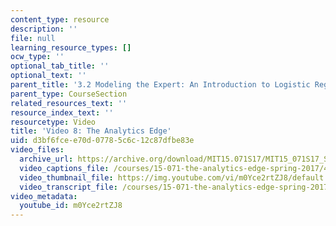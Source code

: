 ```yaml
---
content_type: resource
description: ''
file: null
learning_resource_types: []
ocw_type: ''
optional_tab_title: ''
optional_text: ''
parent_title: '3.2 Modeling the Expert: An Introduction to Logistic Regression'
parent_type: CourseSection
related_resources_text: ''
resource_index_text: ''
resourcetype: Video
title: 'Video 8: The Analytics Edge'
uid: d3bf6fce-e70d-0778-5c6c-12c87dfbe83e
video_files:
  archive_url: https://archive.org/download/MIT15.071S17/MIT15_071S17_Session_3.2.14_300k.mp4
  video_captions_file: /courses/15-071-the-analytics-edge-spring-2017/42e8e9003ca65aed8ecad1412d19b63f_m0Yce2rtZJ8.vtt
  video_thumbnail_file: https://img.youtube.com/vi/m0Yce2rtZJ8/default.jpg
  video_transcript_file: /courses/15-071-the-analytics-edge-spring-2017/62708d616422a2fa846f448b4c31070f_m0Yce2rtZJ8.pdf
video_metadata:
  youtube_id: m0Yce2rtZJ8
---
```

